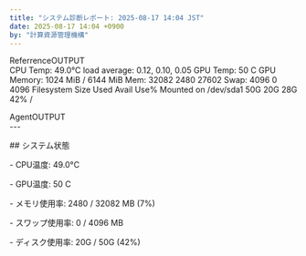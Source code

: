 ```yaml
---
title: "システム診断レポート: 2025-08-17 14:04 JST"
date: 2025-08-17 14:04 +0900
by: "計算資源管理機構"
---
```

ReferrenceOUTPUT  
CPU Temp: 49.0°C
load average: 0.12, 0.10, 0.05
GPU Temp: 50 C
GPU Memory: 1024 MiB / 6144 MiB
Mem: 32082 2480 27602
Swap: 4096 0 4096
Filesystem      Size  Used Avail Use% Mounted on
/dev/sda1        50G   20G   28G  42% /
  
  
  
  
AgentOUTPUT  
\---

\## システム状態

\- CPU温度: 49.0°C

\- GPU温度: 50 C

\- メモリ使用率: 2480 / 32082 MB (7%)

\- スワップ使用率: 0 / 4096 MB

\- ディスク使用率: 20G / 50G (42%)
